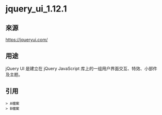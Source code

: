 # jquery_ui_1.12.1

## 來源
https://jqueryui.com/

## 用途
jQuery UI 是建立在 jQuery JavaScript 库上的一组用户界面交互、特效、小部件及主题。

## 引用

``` 
> A檔案
> B檔案

``` 
